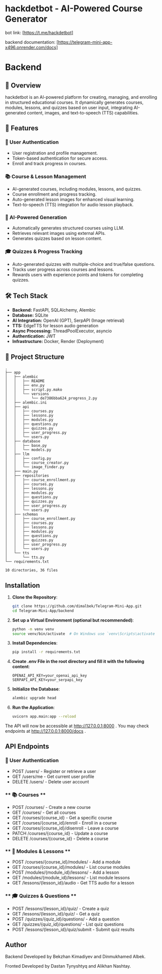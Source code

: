 # hackdetbot - AI-Powered Course Generator

bot link:
[https://t.me/hackdetbot]


backend documentation:
[https://telegram-mini-app-x496.onrender.com/docs]


# Backend


## 🚀 Overview

hackdetbot is an AI-powered platform for creating, managing, and enrolling in structured educational courses. It dynamically generates courses, modules, lessons, and quizzes based on user input, integrating AI-generated content, images, and text-to-speech (TTS) capabilities.

## 🌟 Features

### 🔐 User Authentication
- User registration and profile management.
- Token-based authentication for secure access.
- Enroll and track progress in courses.

### 📚 Course & Lesson Management
- AI-generated courses, including modules, lessons, and quizzes.
- Course enrollment and progress tracking.
- Auto-generated lesson images for enhanced visual learning.
- Text-to-speech (TTS) integration for audio lesson playback.

### 🧠 AI-Powered Generation
- Automatically generates structured courses using LLM.
- Retrieves relevant images using external APIs.
- Generates quizzes based on lesson content.

### 🎓 Quizzes & Progress Tracking
- Auto-generated quizzes with multiple-choice and true/false questions.
- Tracks user progress across courses and lessons.
- Rewards users with experience points and tokens for completing quizzes.

## 🛠️ Tech Stack

- **Backend:** FastAPI, SQLAlchemy, Alembic
- **Database:** SQLite
- **AI Integration:** OpenAI (GPT), SerpAPI (Image retrieval)
- **TTS:** EdgeTTS for lesson audio generation
- **Async Processing:** ThreadPoolExecutor, asyncio
- **Authentication:** JWT
- **Infrastructure:** Docker, Render (Deployment)

## 📂 Project Structure
```
.
├── app
│   ├── alembic
│   │   ├── README
│   │   ├── env.py
│   │   ├── script.py.mako
│   │   └── versions
│   │       └── de7386bba624_progress_2.py
│   ├── alembic.ini
│   ├── api
│   │   ├── courses.py
│   │   ├── lessons.py
│   │   ├── modules.py
│   │   ├── questions.py
│   │   ├── quizzes.py
│   │   ├── user_progress.py
│   │   └── users.py
│   ├── database
│   │   ├── base.py
│   │   └── models.py
│   ├── llm
│   │   ├── config.py
│   │   ├── course_creator.py
│   │   └── image_finder.py
│   ├── main.py
│   ├── repositories
│   │   ├── course_enrollment.py
│   │   ├── courses.py
│   │   ├── lessons.py
│   │   ├── modules.py
│   │   ├── questions.py
│   │   ├── quizzes.py
│   │   ├── user_progress.py
│   │   └── users.py
│   ├── schemas
│   │   ├── course_enrollment.py
│   │   ├── courses.py
│   │   ├── lessons.py
│   │   ├── modules.py
│   │   ├── questions.py
│   │   ├── quizzes.py
│   │   ├── user_progress.py
│   │   └── users.py
│   └── tts
│       └── tts.py
└── requirements.txt

10 directories, 36 files
```

## **Installation**

1. **Clone the Repository**:
    ```bash
    git clone https://github.com/dimalbek/Telegram-Mini-App.git
    cd Telegram-Mini-App/backend
    ```

2. **Set up a Virtual Environment (optional but recommended)**:
    ```bash
    python -m venv venv
    source venv/bin/activate  # On Windows use `venv\Scripts\activate
    ```

3. **Install Dependencies**:
    ```bash
    pip install -r requirements.txt
    ```


4. **Create .env File in the root directory and fill it with the following content**:
    ```
    OPENAI_API_KEY=your_openai_api_key
    SERPAPI_API_KEY=your_serpapi_key
    ```

5. **Initialize the Database**:
    ```bash
    alembic upgrade head
    ```

6. **Run the Application**:
    ```bash
    uvicorn app.main:app --reload
    ```

The API will now be accessible at http://127.0.0.1:8000 .
You may check endpoints at http://127.0.0.1:8000/docs .

## **API Endpoints**
### **🔐 User Authentication** ###
- POST /users/ - Register or retrieve a user
- GET /users/me - Get current user profile
- DELETE /users/ - Delete user account

### ** 📚 Courses ** ###
- POST /courses/ - Create a new course
- GET /courses/ - Get all courses
- GET /courses/{course_id} - Get a specific course
- GET /courses/{course_id}/enroll - Enroll in a course
- GET /courses/{course_id}/disenroll - Leave a course
- PATCH /courses/{course_id} - Update a course
- DELETE /courses/{course_id} - Delete a course

### ** 📖 Modules & Lessons ** ###
- POST /courses/{course_id}/modules/ - Add a module
- GET /courses/{course_id}/modules/ - List course modules
- POST /modules/{module_id}/lessons/ - Add a lesson
- GET /modules/{module_id}/lessons/ - List module lessons
- GET /lessons/{lesson_id}/audio - Get TTS audio for a lesson

### ** 🎓 Quizzes & Questions ** ###
- POST /lessons/{lesson_id}/quiz/ - Create a quiz
- GET /lessons/{lesson_id}/quiz/ - Get a quiz
- POST /quizzes/{quiz_id}/questions/ - Add a question
- GET /quizzes/{quiz_id}/questions/ - List quiz questions
- POST /lessons/{lesson_id}/quiz/submit - Submit quiz results


## Author ##
Backend Developed by Bekzhan Kimadiyev and Dinmukhamed Albek.

Fronted Developed by Dastan Tynyshtyq and Alikhan Nashtay.
